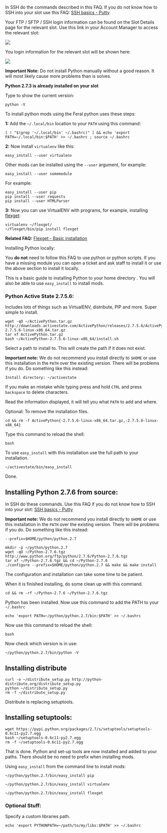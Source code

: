 
In SSH do the commands described in this FAQ. If you do not know how to SSH into your slot use this FAQ: [SSH basics - Putty](https://www.feralhosting.com/faq/view?question=12)

Your FTP / SFTP / SSH login information can be found on the Slot Details page for the relevant slot. Use this link in your Account Manager to access the relevant slot:

![](https://raw.github.com/feralhosting/feralfilehosting/master/Feral%20Wiki/0%20Generic/slot_detail_link.png)

You login information for the relevant slot will be shown here:

![](https://raw.github.com/feralhosting/feralfilehosting/master/Feral%20Wiki/0%20Generic/slot_detail_ssh.png)

**Important Note:** Do not install Python manually without a good reason. It will most likely cause more problems than is solves.

**Python 2.7.3 is already installed on your slot**

Type to show the current version:

~~~
python -V
~~~

To install python mods using the Feral python uses these steps:

**1:** Add the `~/.local/bin` location to your `PATH` using this command:

~~~
[ ! "$(grep '~/.local/bin' ~/.bashrc)" ] && echo 'export PATH=~/.local/bin:$PATH' >> ~/.bashrc ; source ~/.bashrc
~~~

**2:** Now install `virtualenv` like this:

~~~
easy_install --user virtualenv
~~~

Other mods can be installed using the `--user` argument, for example:

~~~
easy_install --user somemodule
~~~

For example:

~~~
easy_install --user pip
pip install --user requests
pip install --user HTMLParser
~~~

**3:** Now you can use VirtualENV with programs, for example, installing [flexget](http://flexget.com):

~~~
virtualenv ~/flexget/
~/flexget/bin/pip install flexget
~~~

**Related FAQ:** [Flexget - Basic installation](https://www.feralhosting.com/faq/view?question=234)

Installing Python locally:

You **do not** need to follow this FAQ to use python or python scripts. If you have a missing module you can open a ticket and ask staff to install it or use the above section to install it locally.

This is a basic guide to installing Python to your home directory . You will also be able to use `easy_install` to install mods.

### Python Active State 2.7.5.6:

Includes lots of things such as VirtualENV, distribute, PIP and more. Super simple to install.

~~~
wget -qO ~/ActivePython.tar.gz http://downloads.activestate.com/ActivePython/releases/2.7.5.6/ActivePython-2.7.5.6-linux-x86_64.tar.gz
tar xf ActivePython.tar.gz
bash ~/ActivePython-2.7.5.6-linux-x86_64/install.sh
~~~

Select a path to install to. This will create the path if it does not exist.

**Important note:** We do not recommend you install directly to `$HOME` or use this installation in the `PATH` over the existing version.  There will be problems if you do. Do something like this instead:

~~~
Install directory: ~/activestate
~~~

If you make an mistake while typing press and hold `CTRL` and press `backspace` to delete characters.

Read the information displayed, it will tell you what `PATH` to add and where.

Optional: To remove the installation files.

~~~
cd && rm -f ActivePython{-2.7.5.6-linux-x86_64.tar.gz,-2.7.5.6-linux-x86_64}
~~~

Type this command to reload the shell:

~~~
bash
~~~

To use `easy_install` with this installation use the full path to your installation.

~~~
~/activestate/bin/easy_install
~~~

Done.

Installing Python 2.7.6 from source:
--

In SSH do these commands. Use this FAQ if you do not know how to SSH into your slot: [SSH basics - Putty](https://www.feralhosting.com/faq/view?question=12)

**Important note:** We do not recommend you install directly to `$HOME` or use this installation in the `PATH` over the existing version.  There will be problems if you do. Do something like this instead:

~~~
--prefix=$HOME/python/python.2.7
~~~

~~~
mkdir -p ~/python/python.2.7
wget -qO ~/Python-2.7.6.tgz http://www.python.org/ftp/python/2.7.6/Python-2.7.6.tgz
tar xf ~/Python-2.7.6.tgz && cd ~/Python-2.7.6
./configure --prefix=$HOME/python/python.2.7 && make && make install
~~~

The configuration and installation can take some time to be patient.

When it is finished installing, do some clean up with this command.

~~~
cd && rm -rf ~/Python-2.7.6 ~/Python-2.7.6.tgz
~~~

Python has been installed. Now use this command to add the PATH to your `~/.bashrc`

~~~
echo 'export PATH=~/python/python.2.7/bin:$PATH' >> ~/.bashrc
~~~

Now use this command to reload the shell:

~~~
bash
~~~

Now check which version is in use:

~~~
~/python/python.2.7/bin/python -V
~~~

Installing distribute
---

~~~
curl -o ~/distribute_setup.py http://python-distribute.org/distribute_setup.py
python ~/distribute_setup.py
rm -f ~/distribute_setup.py
~~~

Distribute is replacing setuptools.

Installing setuptools:
---

~~~
wget https://pypi.python.org/packages/2.7/s/setuptools/setuptools-0.6c11-py2.7.egg
bash ~/setuptools-0.6c11-py2.7.egg
rm -f ~/setuptools-0.6c11-py2.7.egg
~~~

That is done. Python and set-up tools are now installed and added to your paths. There should be no need to prefix when installing mods.

Using `easy_install` from the command line to install mods:

~~~
~/python/python.2.7/bin/easy_install pip
~~~

~~~
~/python/python.2.7/bin/easy_install virtualenv
~~~

~~~
~/python/python.2.7/bin/easy_install flexget
~~~

### Optional Stuff:

Specify a custom libraries path.

~~~
echo 'export PYTHONPATH=~/path/to/my/libs:$PATH' >> ~/.bashrc
~~~



